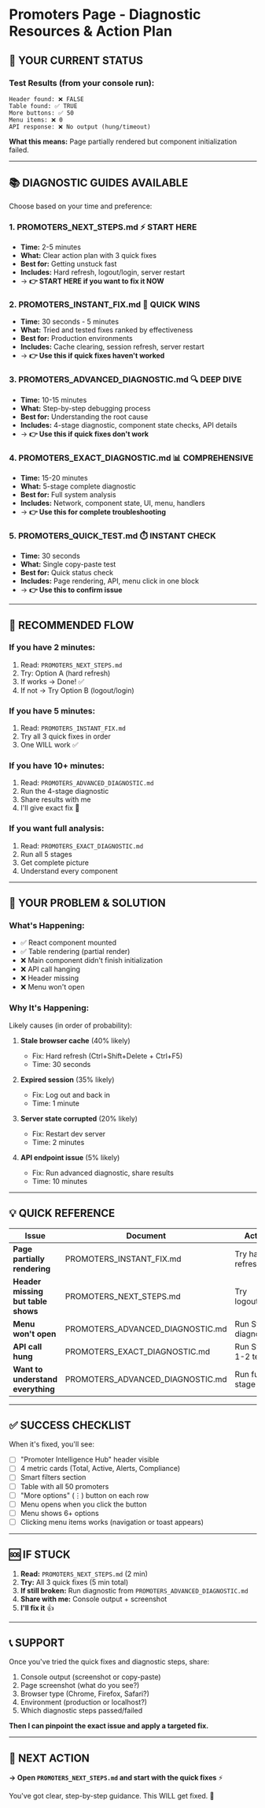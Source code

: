 # Promoters Page - Diagnostic Resources & Action Plan

## 🎯 YOUR CURRENT STATUS

### Test Results (from your console run):

```
Header found: ❌ FALSE
Table found: ✅ TRUE
More buttons: ✅ 50
Menu items: ❌ 0
API response: ❌ No output (hung/timeout)
```

**What this means:** Page partially rendered but component initialization failed.

---

## 📚 DIAGNOSTIC GUIDES AVAILABLE

Choose based on your time and preference:

### 1. **PROMOTERS_NEXT_STEPS.md** ⚡ START HERE

- **Time:** 2-5 minutes
- **What:** Clear action plan with 3 quick fixes
- **Best for:** Getting unstuck fast
- **Includes:** Hard refresh, logout/login, server restart
- → **👉 START HERE if you want to fix it NOW**

### 2. **PROMOTERS_INSTANT_FIX.md** 🚀 QUICK WINS

- **Time:** 30 seconds - 5 minutes
- **What:** Tried and tested fixes ranked by effectiveness
- **Best for:** Production environments
- **Includes:** Cache clearing, session refresh, server restart
- → **👉 Use this if quick fixes haven't worked**

### 3. **PROMOTERS_ADVANCED_DIAGNOSTIC.md** 🔍 DEEP DIVE

- **Time:** 10-15 minutes
- **What:** Step-by-step debugging process
- **Best for:** Understanding the root cause
- **Includes:** 4-stage diagnostic, component state checks, API details
- → **👉 Use this if quick fixes don't work**

### 4. **PROMOTERS_EXACT_DIAGNOSTIC.md** 📊 COMPREHENSIVE

- **Time:** 15-20 minutes
- **What:** 5-stage complete diagnostic
- **Best for:** Full system analysis
- **Includes:** Network, component state, UI, menu, handlers
- → **👉 Use this for complete troubleshooting**

### 5. **PROMOTERS_QUICK_TEST.md** ⏱️ INSTANT CHECK

- **Time:** 30 seconds
- **What:** Single copy-paste test
- **Best for:** Quick status check
- **Includes:** Page rendering, API, menu click in one block
- → **👉 Use this to confirm issue**

---

## 🚀 RECOMMENDED FLOW

### If you have **2 minutes**:

1. Read: `PROMOTERS_NEXT_STEPS.md`
2. Try: Option A (hard refresh)
3. If works → Done! ✅
4. If not → Try Option B (logout/login)

### If you have **5 minutes**:

1. Read: `PROMOTERS_INSTANT_FIX.md`
2. Try all 3 quick fixes in order
3. One WILL work ✅

### If you have **10+ minutes**:

1. Read: `PROMOTERS_ADVANCED_DIAGNOSTIC.md`
2. Run the 4-stage diagnostic
3. Share results with me
4. I'll give exact fix 🎯

### If you want **full analysis**:

1. Read: `PROMOTERS_EXACT_DIAGNOSTIC.md`
2. Run all 5 stages
3. Get complete picture
4. Understand every component

---

## 🎯 YOUR PROBLEM & SOLUTION

### What's Happening:

- ✅ React component mounted
- ✅ Table rendering (partial render)
- ❌ Main component didn't finish initialization
- ❌ API call hanging
- ❌ Header missing
- ❌ Menu won't open

### Why It's Happening:

Likely causes (in order of probability):

1. **Stale browser cache** (40% likely)
   - Fix: Hard refresh (Ctrl+Shift+Delete + Ctrl+F5)
   - Time: 30 seconds

2. **Expired session** (35% likely)
   - Fix: Log out and back in
   - Time: 1 minute

3. **Server state corrupted** (20% likely)
   - Fix: Restart dev server
   - Time: 2 minutes

4. **API endpoint issue** (5% likely)
   - Fix: Run advanced diagnostic, share results
   - Time: 10 minutes

---

## 💡 QUICK REFERENCE

| Issue                              | Document                         | Action                 |
| ---------------------------------- | -------------------------------- | ---------------------- |
| **Page partially rendering**       | PROMOTERS_INSTANT_FIX.md         | Try hard refresh first |
| **Header missing but table shows** | PROMOTERS_NEXT_STEPS.md          | Try logout/login       |
| **Menu won't open**                | PROMOTERS_ADVANCED_DIAGNOSTIC.md | Run Step 1 diagnostic  |
| **API call hung**                  | PROMOTERS_EXACT_DIAGNOSTIC.md    | Run Stage 1-2 tests    |
| **Want to understand everything**  | PROMOTERS_ADVANCED_DIAGNOSTIC.md | Run full 4-stage test  |

---

## ✅ SUCCESS CHECKLIST

When it's fixed, you'll see:

- [ ] "Promoter Intelligence Hub" header visible
- [ ] 4 metric cards (Total, Active, Alerts, Compliance)
- [ ] Smart filters section
- [ ] Table with all 50 promoters
- [ ] "More options" (⋮) button on each row
- [ ] Menu opens when you click the button
- [ ] Menu shows 6+ options
- [ ] Clicking menu items works (navigation or toast appears)

---

## 🆘 IF STUCK

1. **Read:** `PROMOTERS_NEXT_STEPS.md` (2 min)
2. **Try:** All 3 quick fixes (5 min total)
3. **If still broken:** Run diagnostic from `PROMOTERS_ADVANCED_DIAGNOSTIC.md`
4. **Share with me:** Console output + screenshot
5. **I'll fix it** 👍

---

## 📞 SUPPORT

Once you've tried the quick fixes and diagnostic steps, share:

1. Console output (screenshot or copy-paste)
2. Page screenshot (what do you see?)
3. Browser type (Chrome, Firefox, Safari?)
4. Environment (production or localhost?)
5. Which diagnostic steps passed/failed

**Then I can pinpoint the exact issue and apply a targeted fix.**

---

## 🎯 NEXT ACTION

**→ Open `PROMOTERS_NEXT_STEPS.md` and start with the quick fixes** ⚡

You've got clear, step-by-step guidance. This WILL get fixed. 🚀
